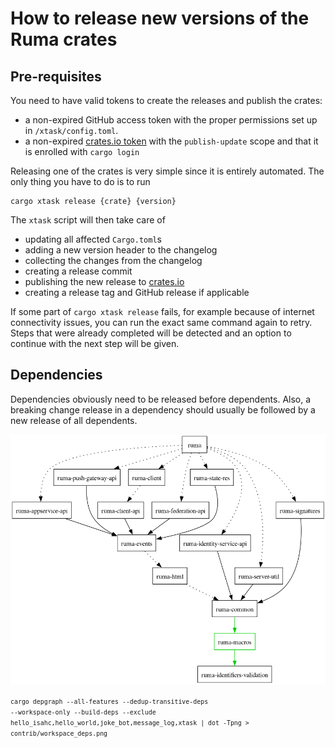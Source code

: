 # How to release new versions of the Ruma crates

## Pre-requisites

You need to have valid tokens to create the releases and publish the crates:

* a non-expired GitHub access token with the proper permissions set up in
  `/xtask/config.toml`.
* a non-expired [crates.io token](https://crates.io/settings/tokens) with the
  `publish-update` scope and that it is enrolled with `cargo login`
 

Releasing one of the crates is very simple since it is entirely automated.
The only thing you have to do is to run

```
cargo xtask release {crate} {version}
```

The `xtask` script will then take care of

* updating all affected `Cargo.toml`s
* adding a new version header to the changelog
* collecting the changes from the changelog
* creating a release commit
* publishing the new release to [crates.io](https://crates.io/)
* creating a release tag and GitHub release if applicable

If some part of `cargo xtask release` fails, for example because of internet
connectivity issues, you can run the exact same command again to retry. Steps
that were already completed will be detected and an option to continue with
the next step will be given.

## Dependencies

Dependencies obviously need to be released before dependents. Also, a breaking
change release in a dependency should usually be followed by a new release of
all dependents.

![crate dependencies](./workspace_deps.png)

<small><code>cargo depgraph --all-features --dedup-transitive-deps --workspace-only --build-deps --exclude hello_isahc,hello_world,joke_bot,message_log,xtask | dot -Tpng > contrib/workspace_deps.png</code></small>
